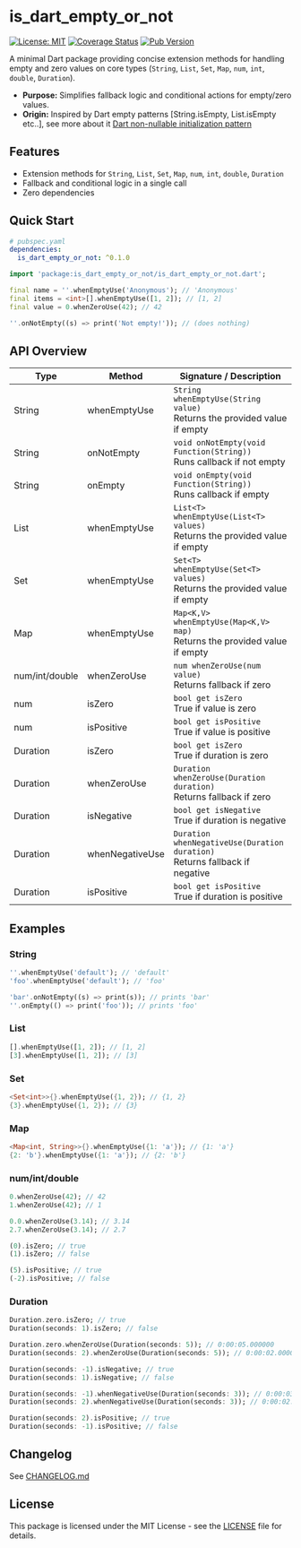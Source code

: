 # is_dart_empty_or_not

[![License: MIT](https://img.shields.io/badge/License-MIT-yellow.svg)](https://opensource.org/licenses/MIT)
[![Coverage Status](https://coveralls.io/repos/github/Arenukvern/is_dart_empty_or_not/badge.svg?branch=main)](https://coveralls.io/github/Arenukvern/is_dart_empty_or_not?branch=main)
[![Pub Version](https://img.shields.io/badge/version-0.1.0-blue)](https://pub.dev/packages/is_dart_empty_or_not)

A minimal Dart package providing concise extension methods for handling empty and zero values on core types (`String`, `List`, `Set`, `Map`, `num`, `int`, `double`, `Duration`).

- **Purpose:** Simplifies fallback logic and conditional actions for empty/zero values.
- **Origin:** Inspired by Dart empty patterns [String.isEmpty, List.isEmpty etc..], see more about it [Dart non-nullable initialization pattern](https://medium.com/@antmalofeev/dart-non-nullable-initialization-pattern-a7465740e27c)

## Features

- Extension methods for `String`, `List`, `Set`, `Map`, `num`, `int`, `double`, `Duration`
- Fallback and conditional logic in a single call
- Zero dependencies

## Quick Start

```yaml
# pubspec.yaml
dependencies:
  is_dart_empty_or_not: ^0.1.0
```

```dart
import 'package:is_dart_empty_or_not/is_dart_empty_or_not.dart';

final name = ''.whenEmptyUse('Anonymous'); // 'Anonymous'
final items = <int>[].whenEmptyUse([1, 2]); // [1, 2]
final value = 0.whenZeroUse(42); // 42

''.onNotEmpty((s) => print('Not empty!')); // (does nothing)
```

## API Overview

| Type           | Method          | Signature / Description                                                       |
| -------------- | --------------- | ----------------------------------------------------------------------------- |
| String         | whenEmptyUse    | `String whenEmptyUse(String value)`<br>Returns the provided value if empty    |
| String         | onNotEmpty      | `void onNotEmpty(void Function(String))`<br>Runs callback if not empty        |
| String         | onEmpty         | `void onEmpty(void Function(String))`<br>Runs callback if empty               |
| List           | whenEmptyUse    | `List<T> whenEmptyUse(List<T> values)`<br>Returns the provided value if empty |
| Set            | whenEmptyUse    | `Set<T> whenEmptyUse(Set<T> values)`<br>Returns the provided value if empty   |
| Map            | whenEmptyUse    | `Map<K,V> whenEmptyUse(Map<K,V> map)`<br>Returns the provided value if empty  |
| num/int/double | whenZeroUse     | `num whenZeroUse(num value)`<br>Returns fallback if zero                      |
| num            | isZero          | `bool get isZero`<br>True if value is zero                                    |
| num            | isPositive      | `bool get isPositive`<br>True if value is positive                            |
| Duration       | isZero          | `bool get isZero`<br>True if duration is zero                                 |
| Duration       | whenZeroUse     | `Duration whenZeroUse(Duration duration)`<br>Returns fallback if zero         |
| Duration       | isNegative      | `bool get isNegative`<br>True if duration is negative                         |
| Duration       | whenNegativeUse | `Duration whenNegativeUse(Duration duration)`<br>Returns fallback if negative |
| Duration       | isPositive      | `bool get isPositive`<br>True if duration is positive                         |

## Examples

### String

```dart
''.whenEmptyUse('default'); // 'default'
'foo'.whenEmptyUse('default'); // 'foo'

'bar'.onNotEmpty((s) => print(s)); // prints 'bar'
''.onEmpty(() => print('foo')); // prints 'foo'
```

### List

```dart
[].whenEmptyUse([1, 2]); // [1, 2]
[3].whenEmptyUse([1, 2]); // [3]
```

### Set

```dart
<Set<int>>{}.whenEmptyUse({1, 2}); // {1, 2}
{3}.whenEmptyUse({1, 2}); // {3}
```

### Map

```dart
<Map<int, String>>{}.whenEmptyUse({1: 'a'}); // {1: 'a'}
{2: 'b'}.whenEmptyUse({1: 'a'}); // {2: 'b'}
```

### num/int/double

```dart
0.whenZeroUse(42); // 42
1.whenZeroUse(42); // 1

0.0.whenZeroUse(3.14); // 3.14
2.7.whenZeroUse(3.14); // 2.7

(0).isZero; // true
(1).isZero; // false

(5).isPositive; // true
(-2).isPositive; // false
```

### Duration

```dart
Duration.zero.isZero; // true
Duration(seconds: 1).isZero; // false

Duration.zero.whenZeroUse(Duration(seconds: 5)); // 0:00:05.000000
Duration(seconds: 2).whenZeroUse(Duration(seconds: 5)); // 0:00:02.000000

Duration(seconds: -1).isNegative; // true
Duration(seconds: 1).isNegative; // false

Duration(seconds: -1).whenNegativeUse(Duration(seconds: 3)); // 0:00:03.000000
Duration(seconds: 2).whenNegativeUse(Duration(seconds: 3)); // 0:00:02.000000

Duration(seconds: 2).isPositive; // true
Duration(seconds: -1).isPositive; // false
```

## Changelog

See [CHANGELOG.md](CHANGELOG.md)

## License

This package is licensed under the MIT License - see the [LICENSE](LICENSE) file for details.
